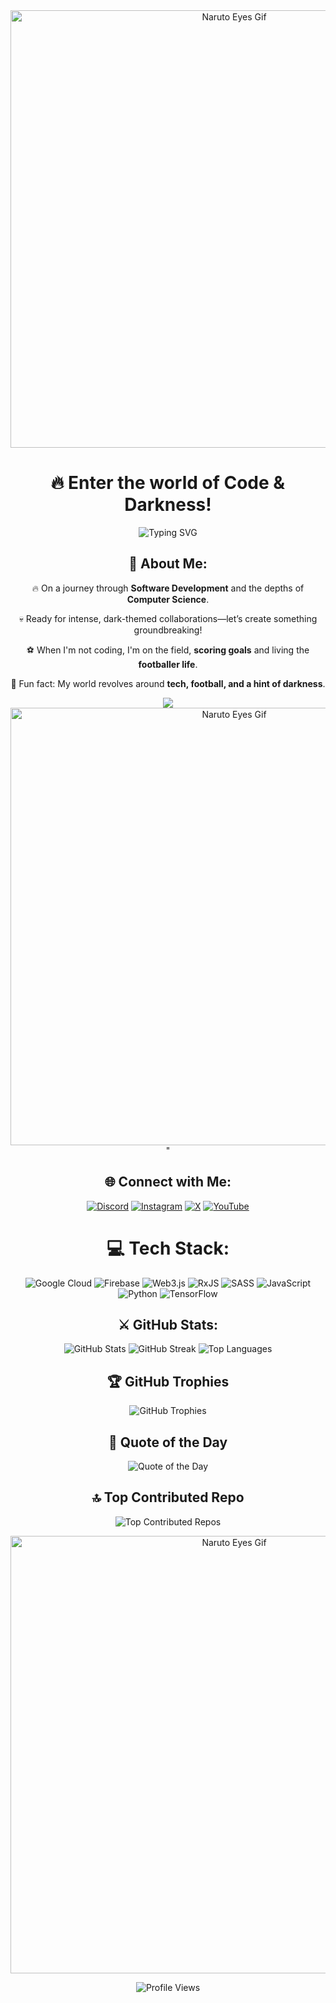 <div align="center">  
  <img src="https://i.giphy.com/media/v1.Y2lkPTc5MGI3NjExeXlxNzZ5Mnl5cmRyODZxcjM4YjVkNHJwMTI4aWR4ZTRnempxYXI3biZlcD12MV9pbnRlcm5hbF9naWZfYnlfaWQmY3Q9Zw/DpaNIXwZaVPvnTomcj/giphy.gif" width="700" alt="Naruto Eyes Gif">
</div>

<div align="center">
  
# 🔥 **Enter the world of Code & Darkness!**
<p align="center">
<p align="center">
  <img src="https://readme-typing-svg.demolab.com?font=Fira+Code&size=24&pause=1000&color=FF4500&center=true&vCenter=true&width=500&lines=Welcome+to+the+Code+Inferno;Where+Coding+Meets+Darkness!;Developer+and+Footballer;Unleashing+Tech+Through+Darkness!" alt="Typing SVG">
</p>

## 👹 About Me:
🔥 On a journey through **Software Development** and the depths of **Computer Science**.

💀 Ready for intense, dark-themed collaborations—let’s create something groundbreaking!

⚽ When I'm not coding, I'm on the field, **scoring goals** and living the **footballer life**.

🖤 Fun fact: My world revolves around **tech, football, and a hint of darkness**.

<div align="center">
  <img src="<div align="center">
  <img src="https://i.giphy.com/media/v1.Y2lkPTc5MGI3NjExdWFmbTN0bnV6dHAxcWYwd3VqMTY4bTM2dWJiM3BtOXRkNXpzczFmMyZlcD12MV9pbnRlcm5hbF9naWZfYnlfaWQmY3Q9Zw/0N7BUNOKBN8OhIjJEO/giphy.gif" width="700" alt="Naruto Eyes Gif">
</div>" 
</div>

<div align="center">
  
## 🌐 Connect with Me:
[![Discord](https://img.shields.io/badge/Discord-%237289DA.svg?logo=discord&logoColor=white)](https://discord.gg/https://discord.com/channels/@me)
[![Instagram](https://img.shields.io/badge/Instagram-%23E4405F.svg?logo=Instagram&logoColor=white)](https://instagram.com/_until_the_end_07_)
[![X](https://img.shields.io/badge/X-black.svg?logo=X&logoColor=white)](https://x.com/Mohit8091318455)
[![YouTube](https://img.shields.io/badge/YouTube-%23FF0000.svg?logo=YouTube&logoColor=white)](https://youtube.com/@Mohit_deshmukh-e9z)



# 💻 **Tech Stack**:
![Google Cloud](https://img.shields.io/badge/GoogleCloud-%234285F4.svg?style=for-the-badge&logo=google-cloud&logoColor=white) 
![Firebase](https://img.shields.io/badge/firebase-%23039BE5.svg?style=for-the-badge&logo=firebase) 
![Web3.js](https://img.shields.io/badge/web3.js-F16822?style=for-the-badge&logo=web3.js&logoColor=white)
![RxJS](https://img.shields.io/badge/rxjs-%23B7178C.svg?style=for-the-badge&logo=reactivex&logoColor=white)
![SASS](https://img.shields.io/badge/SASS-hotpink.svg?style=for-the-badge&logo=SASS&logoColor=white)
![JavaScript](https://img.shields.io/badge/javascript-%23323330.svg?style=for-the-badge&logo=javascript&logoColor=%23F7DF1E)
![Python](https://img.shields.io/badge/python-3670A0?style=for-the-badge&logo=python&logoColor=ffdd54)
![TensorFlow](https://img.shields.io/badge/TensorFlow-%23FF6F00.svg?style=for-the-badge&logo=TensorFlow&logoColor=white)

## ⚔️ **GitHub Stats:**
<p align="center">
  <img src="https://github-readme-stats.vercel.app/api?username=mohizzzol&theme=tokyonight&hide_border=true&include_all_commits=true&count_private=true" alt="GitHub Stats" />
  <img src="https://github-readme-streak-stats.herokuapp.com/?user=mohizzzol&theme=tokyonight&hide_border=true" alt="GitHub Streak" />
  <img src="https://github-readme-stats.vercel.app/api/top-langs/?username=mohizzzol&theme=tokyonight&hide_border=true&include_all_commits=true&count_private=true&layout=compact" alt="Top Languages" />
</p>

## 🏆 **GitHub Trophies**
<p align="center">
  <img src="https://github-profile-trophy.vercel.app/?username=mohizzzol&theme=darkhub&no-frame=false&no-bg=true&margin-w=4" alt="GitHub Trophies"/>
</p>

## 💬 **Quote of the Day**
<p align="center">
  <img src="https://quotes-github-readme.vercel.app/api?type=horizontal&theme=tokyonight" alt="Quote of the Day"/>
</p>

## 🔝 **Top Contributed Repo**
<p align="center">
  <img src="https://github-contributor-stats.vercel.app/api?username=mohizzzol&limit=5&theme=tokyonight&combine_all_yearly_contributions=true" alt="Top Contributed Repos"/>
</p>


<div align="center">  
  <img src="https://i.giphy.com/media/v1.Y2lkPTc5MGI3NjExcjRvZHU0dTJneXl5M2pycGIxNmZkbmd0MjZuaDMybGEzZXdoYnZhdyZlcD12MV9pbnRlcm5hbF9naWZfYnlfaWQmY3Q9Zw/5Pz3glsQiO9EBNglcu/giphy.gif" width="700" alt="Naruto Eyes Gif">
</div>




<p align="center">
  <img src="https://visitcount.itsvg.in/api?id=mohizzzol&label=Profile%20Views&color=6&icon=5&pretty=true" alt="Profile Views" />
</p>

<!-- Made with 🖤 in the Dark Mode -->

